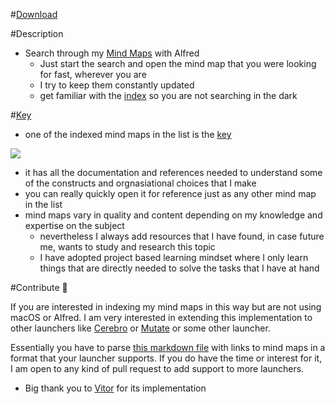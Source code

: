 #[Download](https://github.com/nikitavoloboev/alfred-my-mindmaps/releases/download/2.1/research.alfredworkflow)

#Description
- Search through my [Mind Maps](https://github.com/nikitavoloboev/research) with Alfred
	- Just start the search and open the mind map that you were looking for fast, wherever you are
	- I try to keep them constantly updated
	- get familiar with the [index](https://github.com/nikitavoloboev/research#mindmap-index-%EF%B8%8F) so you are not searching in the dark
	

#[Key](https://github.com/nikitavoloboev/research#mindmap-key-)
- one of the indexed mind maps in the list is the [key](https://my.mindnode.com/Bd58ktc865sQoUvu6VyFYzYun87VmKseGhKNxp4q) 

![](http://i.imgur.com/bmRFfeG.png)

- it has all the documentation and references needed to understand some of the constructs and orgnasiational choices that I make
- you can really quickly open it for reference just as any other mind map in the list 
- mind maps vary in quality and content depending on my knowledge and expertise on the subject
	- nevertheless I always add resources that I have found, in case future me, wants to study and research this topic
	- I have adopted project based learning mindset where I only learn things that are directly needed to solve the tasks that I have at hand

#Contribute 🎊

If you are interested in indexing my mind maps in this way but are not using macOS or Alfred. I am very interested in extending this implementation to other launchers like [Cerebro](https://cerebroapp.com/) or [Mutate](https://github.com/qdore/Mutate) or some other launcher. 

Essentially you have to parse [this markdown file](https://github.com/nikitavoloboev/alfred-my-mindmaps/blob/master/research.md) with links to mind maps in a format that your launcher supports. If you do have the time or interest for it, I am open to any kind of pull request to add support to more launchers.


- Big thank you to [Vitor](https://github.com/vitorgalvao) for its implementation

